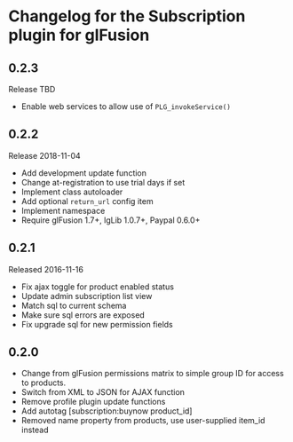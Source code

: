 # Changelog for the Subscription plugin for glFusion

## 0.2.3
Release TBD
- Enable web services to allow use of `PLG_invokeService()`

## 0.2.2
Release 2018-11-04
- Add development update function
- Change at-registration to use trial days if set
- Implement class autoloader
- Add optional `return_url` config item
- Implement namespace
- Require glFusion 1.7+, lgLib 1.0.7+, Paypal 0.6.0+

## 0.2.1
Released 2016-11-16
- Fix ajax toggle for product enabled status
- Update admin subscription list view
- Match sql to current schema
- Make sure sql errors are exposed
- Fix upgrade sql for new permission fields

## 0.2.0
- Change from glFusion permissions matrix to simple group ID for access to products.
- Switch from XML to JSON for AJAX function
- Remove profile plugin update functions
- Add autotag [subscription:buynow product_id]
- Removed name property from products, use user-supplied item_id instead
